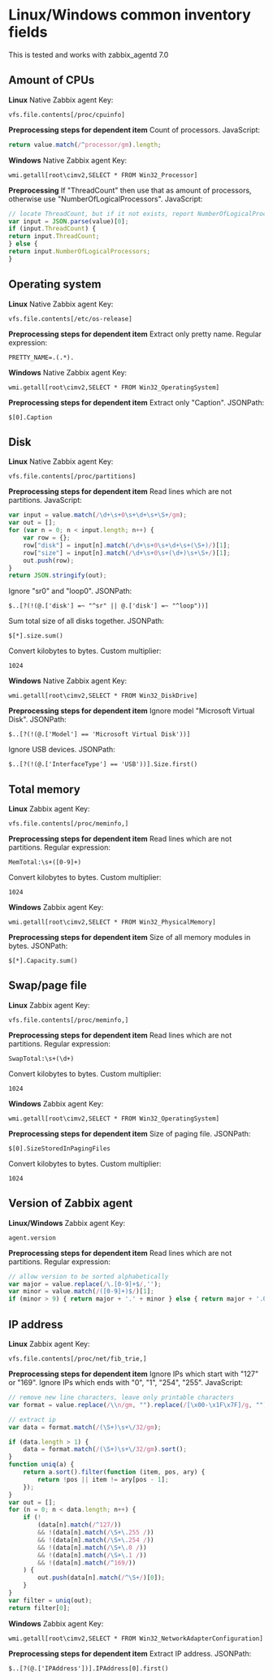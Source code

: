 # Linux/Windows common inventory fields

This is tested and works with zabbix_agentd 7.0

## Amount of CPUs

**Linux**
Native Zabbix agent Key:
```
vfs.file.contents[/proc/cpuinfo]
```
**Preprocessing steps for dependent item**
Count of processors. JavaScript:
```javascript
return value.match(/^processor/gm).length;
```

**Windows**
Native Zabbix agent Key:
```
wmi.getall[root\cimv2,SELECT * FROM Win32_Processor]
```
**Preprocessing**
If "ThreadCount" then use that as amount of processors, otherwise use "NumberOfLogicalProcessors". JavaScript:
```javascript
// locate ThreadCount, but if it not exists, report NumberOfLogicalProcessors
var input = JSON.parse(value)[0];
if (input.ThreadCount) {
return input.ThreadCount;
} else {
return input.NumberOfLogicalProcessors;
}
```


## Operating system

**Linux**
Native Zabbix agent Key:
```
vfs.file.contents[/etc/os-release]
```
**Preprocessing steps for dependent item**
Extract only pretty name. Regular expression:
```regex
PRETTY_NAME=.(.*).
```

**Windows**
Native Zabbix agent Key:
```
wmi.getall[root\cimv2,SELECT * FROM Win32_OperatingSystem]
```
**Preprocessing steps for dependent item**
Extract only "Caption". JSONPath:
```jsonpath
$[0].Caption
```


## Disk

**Linux**
Native Zabbix agent Key:
```
vfs.file.contents[/proc/partitions]
```
**Preprocessing steps for dependent item**
Read lines which are not partitions. JavaScript:
```javascript
var input = value.match(/\d+\s+0\s+\d+\s+\S+/gm);
var out = [];
for (var n = 0; n < input.length; n++) {
    var row = {};
    row["disk"] = input[n].match(/\d+\s+0\s+\d+\s+(\S+)/)[1];
    row["size"] = input[n].match(/\d+\s+0\s+(\d+)\s+\S+/)[1];
    out.push(row);
}
return JSON.stringify(out);
```

Ignore "sr0" and "loop0". JSONPath:
```
$..[?(!(@.['disk'] =~ "^sr" || @.['disk'] =~ "^loop"))]
```

Sum total size of all disks together. JSONPath:
```
$[*].size.sum()
```

Convert kilobytes to bytes. Custom multiplier:
```
1024
```


**Windows**
Native Zabbix agent Key:
```
wmi.getall[root\cimv2,SELECT * FROM Win32_DiskDrive]
```

**Preprocessing steps for dependent item**
Ignore model "Microsoft Virtual Disk". JSONPath:
```jsonpath
$..[?(!(@.['Model'] == 'Microsoft Virtual Disk'))]
```

Ignore USB devices. JSONPath:
```jsonpath
$..[?(!(@.['InterfaceType'] == 'USB'))].Size.first()
```





## Total memory

**Linux**
Zabbix agent Key:
```
vfs.file.contents[/proc/meminfo,]
```
**Preprocessing steps for dependent item**
Read lines which are not partitions. Regular expression:
```regex
MemTotal:\s+([0-9]+)
```

Convert kilobytes to bytes. Custom multiplier:
```
1024
```


**Windows**
Zabbix agent Key:
```
wmi.getall[root\cimv2,SELECT * FROM Win32_PhysicalMemory]
```

**Preprocessing steps for dependent item**
Size of all memory modules in bytes. JSONPath:
```jsonpath
$[*].Capacity.sum()
```



## Swap/page file

**Linux**
Zabbix agent Key:
```
vfs.file.contents[/proc/meminfo,]
```
**Preprocessing steps for dependent item**
Read lines which are not partitions. Regular expression:
```regex
SwapTotal:\s+(\d+)
```
Convert kilobytes to bytes. Custom multiplier:
```
1024
```


**Windows**
Zabbix agent Key:
```
wmi.getall[root\cimv2,SELECT * FROM Win32_OperatingSystem]
```
**Preprocessing steps for dependent item**
Size of paging file. JSONPath:
```jsonpath
$[0].SizeStoredInPagingFiles
```
Convert kilobytes to bytes. Custom multiplier:
```
1024
```


## Version of Zabbix agent

**Linux/Windows**
Zabbix agent Key:
```
agent.version
```
**Preprocessing steps for dependent item**
Read lines which are not partitions. Regular expression:
```javascript
// allow version to be sorted alphabetically
var major = value.replace(/\.[0-9]+$/,'');
var minor = value.match(/([0-9]+)$/)[1];
if (minor > 9) { return major + '.' + minor } else { return major + '.0' + minor }
```







## IP address

**Linux**
Zabbix agent Key:
```
vfs.file.contents[/proc/net/fib_trie,]
```
**Preprocessing steps for dependent item**
Ignore IPs which start with "127" or "169". Ignore IPs which ends with "0", "1", "254", "255". JavaScript:
```javascript
// remove new line characters, leave only printable characters
var format = value.replace(/\\n/gm, "").replace(/[\x00-\x1F\x7F]/g, "");

// extract ip
var data = format.match(/(\S+)\s+\/32/gm);

if (data.length > 1) {
    data = format.match(/(\S+)\s+\/32/gm).sort();
}
function uniq(a) {
    return a.sort().filter(function (item, pos, ary) {
        return !pos || item != ary[pos - 1];
    });
}
var out = [];
for (n = 0; n < data.length; n++) {
    if (!
        (data[n].match(/^127/))
        && !(data[n].match(/\S+\.255 /))
        && !(data[n].match(/\S+\.254 /))
        && !(data[n].match(/\S+\.0 /))
        && !(data[n].match(/\S+\.1 /))
        && !(data[n].match(/^169/))
    ) {
        out.push(data[n].match(/^\S+/)[0]);
    }
}
var filter = uniq(out);
return filter[0];
```


**Windows**
Zabbix agent Key:
```
wmi.getall[root\cimv2,SELECT * FROM Win32_NetworkAdapterConfiguration]
```
**Preprocessing steps for dependent item**
Extract IP address. JSONPath:
```jsonpath
$..[?(@.['IPAddress'])].IPAddress[0].first()
```


